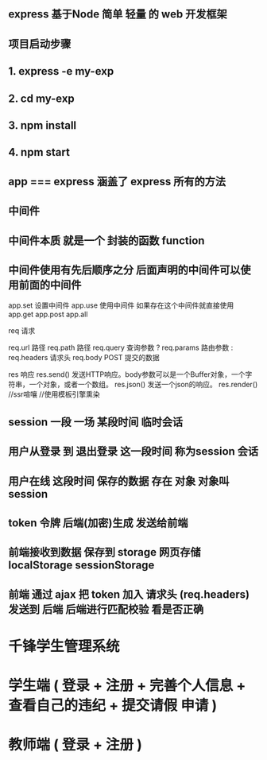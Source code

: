 


## express 基于Node 简单 轻量 的 web 开发框架 

## 项目启动步骤

## 1.  express -e my-exp

## 2.  cd my-exp

## 3.  npm install

## 4.  npm start

## app === express 涵盖了 express 所有的方法  

## 中间件 

## 中间件本质 就是一个 封装的函数  function  

## 中间件使用有先后顺序之分    后面声明的中间件可以使用前面的中间件  

app.set   设置中间件 
app.use   使用中间件  如果存在这个中间件就直接使用 
app.get
app.post
app.all

req  请求

req.url  路径
req.path 路径
req.query  查询参数 ?
req.params 路由参数 :
req.headers 请求头 
req.body   POST  提交的数据


res 响应 
res.send()   发送HTTP响应。body参数可以是一个Buffer对象，一个字符串，一个对象，或者一个数组。
res.json() 发送一个json的响应。
res.render()  //ssr喧嚷  //使用模板引擎熏染

## session  一段  一场  某段时间    临时会话  

## 用户从登录 到 退出登录  这一段时间  称为session 会话 

## 用户在线 这段时间 保存的数据 存在 对象 对象叫session 



##  token   令牌     后端(加密)生成  发送给前端    

##  前端接收到数据 保存到 storage 网页存储  localStorage sessionStorage   

##  前端 通过 ajax 把 token 加入 请求头 (req.headers) 发送到 后端 后端进行匹配校验 看是否正确  



# 千锋学生管理系统 

# 学生端   ( 登录 +  注册  +  完善个人信息    + 查看自己的违纪  + 提交请假 申请   )
 


# 教师端 (  登录 + 注册  )